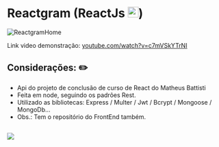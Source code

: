 # Reactgram (ReactJs  <img width="25px" src="https://skillicons.dev/icons?i=react"/>) 

![ReactgramHome](https://github.com/user-attachments/assets/a1620b97-94a2-45fd-bd9c-b7f8efe16e54)

Link video demonstração: <a href="https://www.youtube.com/watch?v=c7mVSkYTrNI" target="_blank">youtube.com/watch?v=c7mVSkYTrNI</a>

## Considerações: ✏️

* Api do projeto de conclusão de curso de React do Matheus Battisti
* Feita em node, seguindo os padrões Rest.
* Utilizado as bibliotecas: Express / Multer / Jwt / Bcrypt / Mongoose / MongoDb...
* Obs.: Tem o repositório do FrontEnd também.

##

<a href="https://skillicons.dev">
  <img src="https://skillicons.dev/icons?i=react,js,html,css"/> <br>
</a>
